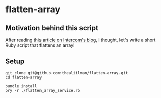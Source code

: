 # flatten-array
## Motivation behind this script
After reading [this article on Intercom's blog](https://www.intercom.com/blog/how-we-hire-engineers-part-1/), I thought, let's write a short Ruby script
that flattens an array!

## Setup
```
git clone git@github.com:thealiilman/flatten-array.git
cd flatten-array

bundle install
pry -r ./flatten_array_service.rb
```
